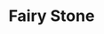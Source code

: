 ---
templateKey: blog-post
featuredpost: false
featuredimage: /assets/Fairy_Stone.png
title: Fairy Stone
description: Mineral
testfield: 1154
---